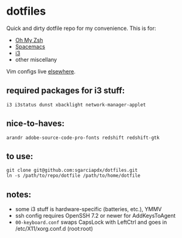 # dotfiles
Quick and dirty dotfile repo for my convenience. This is for:
- [Oh My Zsh](https://github.com/robbyrussell/oh-my-zsh)
- [Spacemacs](https://github.com/syl20bnr/spacemacs)
- [i3](https://i3wm.org)
- other miscellany

Vim configs live [elsewhere](https://github.com/sgarciapdx/vim-config).

## required packages for i3 stuff:
```
i3 i3status dunst xbacklight network-manager-applet
```

## nice-to-haves:
```
arandr adobe-source-code-pro-fonts redshift redshift-gtk
```

## to use:
```
git clone git@github.com:sgarciapdx/dotfiles.git
ln -s /path/to/repo/dotfile /path/to/home/dotfile
```

## notes:
- some i3 stuff is hardware-specific (batteries, etc.), YMMV
- ssh config requires OpenSSH 7.2 or newer for AddKeysToAgent
- `00-keyboard.conf` swaps CapsLock with LeftCtrl and goes in /etc/X11/xorg.conf.d (root:root)

